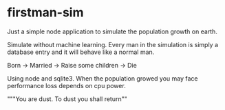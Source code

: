 # firstman-sim


Just a simple node application to simulate the population growth on earth.

Simulate without machine learning. Every man in the simulation is simply a database entry and it will behave like a normal man.

Born -> Married -> Raise some children -> Die

Using node and sqlite3.  When the population growed you may face performance loss depends on cpu power.


"""You are dust.  To dust you shall return""
